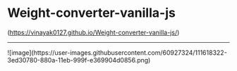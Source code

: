 # Weight-converter-vanilla-js<br>
(https://vinayak0127.github.io/Weight-converter-vanilla-js/)
<hr>
![image](https://user-images.githubusercontent.com/60927324/111618322-3ed30780-880a-11eb-999f-e369904d0856.png)

